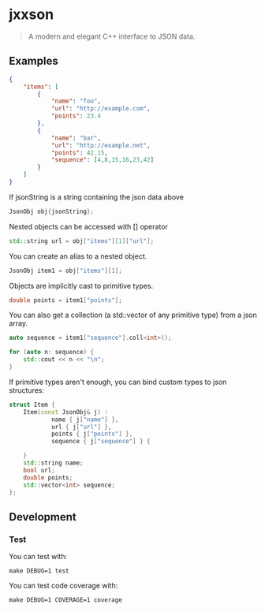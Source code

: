 # jxxson

> A modern and elegant C++ interface to JSON data.

## Examples

````json
{
    "items": [
        {
            "name": "foo",
            "url": "http://example.com",
            "points": 23.4
        },
        {
            "name": "bar",
            "url": "http://example.net",
            "points": 42.15,
            "sequence": [4,8,15,16,23,42]
        }
    ]
}
````

If jsonString is a string containing the json data above

````cpp
JsonObj obj{jsonString};
````

Nested objects can be accessed with [] operator 

````cpp
std::string url = obj["items"][1]["url"];
````

You can create an alias to a nested object.

````cpp
JsonObj item1 = obj["items"][1];
````

Objects are implicitly cast to primitive types.

````cpp
double points = item1["points"];
````

You can also get a collection (a std::vector of any primitive type) from a json array.

````cpp
auto sequence = item1["sequence"].coll<int>();

for (auto n: sequence) {
    std::cout << n << "\n";
}
````

If primitive types aren't enough, you can bind custom types to json structures:

````cpp
struct Item {
    Item(const JsonObj& j) :
            name { j["name"] },
            url { j["url"] },
            points { j["points"] },
            sequence { j["sequence"] } {

    }
    std::string name;
    bool url;
    double points;
    std::vector<int> sequence;
};
````

## Development

### Test

You can test with:

    make DEBUG=1 test

You can test code coverage with:

    make DEBUG=1 COVERAGE=1 coverage
